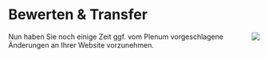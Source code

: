<!--include-start-->
# Bewerten & Transfer
<img style="float: right;" src="https://thomasbeckmann.github.io/moodle-kurse/BG-Q1/Lernsituation02/pics/YouZe-Logo.png">Nun haben Sie noch einige Zeit ggf. vom Plenum vorgeschlagene Änderungen an Ihrer Website vorzunehmen.
<!--include-end-->
